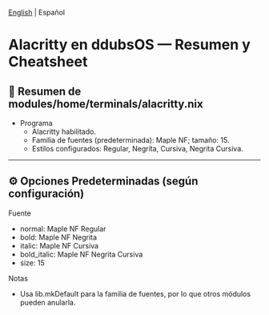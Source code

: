 [English](./alacritty.cheatsheet.md) | Español

# Alacritty en ddubsOS — Resumen y Cheatsheet
## 🚀 Resumen de modules/home/terminals/alacritty.nix

- Programa
  - Alacritty habilitado.
  - Familia de fuentes (predeterminada): Maple NF; tamaño: 15.
  - Estilos configurados: Regular, Negrita, Cursiva, Negrita Cursiva.

---

## ⚙️ Opciones Predeterminadas (según configuración)

Fuente
- normal: Maple NF Regular
- bold: Maple NF Negrita
- italic: Maple NF Cursiva
- bold_italic: Maple NF Negrita Cursiva
- size: 15

Notas
- Usa lib.mkDefault para la familia de fuentes, por lo que otros módulos pueden anularla.
